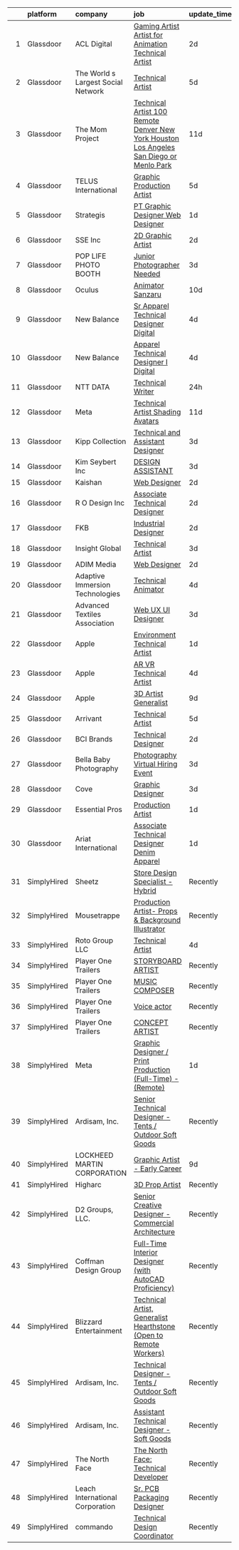 

|    | platform    | company                            | job                                                                                                                                                                                                                                                                                                                                                                                                                                                                                                                                                                                                                                                                                                                                                                                                                                                                                                                                                                                                                                                                                                                                                                                                                                                                                                                                                                                                                                                                     | update_time   | location             |
|---:|:------------|:-----------------------------------|:------------------------------------------------------------------------------------------------------------------------------------------------------------------------------------------------------------------------------------------------------------------------------------------------------------------------------------------------------------------------------------------------------------------------------------------------------------------------------------------------------------------------------------------------------------------------------------------------------------------------------------------------------------------------------------------------------------------------------------------------------------------------------------------------------------------------------------------------------------------------------------------------------------------------------------------------------------------------------------------------------------------------------------------------------------------------------------------------------------------------------------------------------------------------------------------------------------------------------------------------------------------------------------------------------------------------------------------------------------------------------------------------------------------------------------------------------------------------|:--------------|:---------------------|
|  1 | Glassdoor   | ACL Digital                        | [Gaming Artist  Artist for Animation Technical Artist ](https://www.glassdoor.com/partner/jobListing.htm?pos=128&ao=1110586&s=58&guid=000001832b536cad93f693e30fd5a634&src=GD_JOB_AD&t=SR&vt=w&ea=1&cs=1_47e2e573&cb=1662879231559&jobListingId=1008127308501&cpc=2CAED5C921A5F994&jrtk=3-0-1gcll6r7gih4p801-1gcll6r80ghpa800-4f01f1804f94e8c0--6NYlbfkN0Aba5oU64R_O9Kj8y6RMdSSFXuPwn88DcWu9IRDlipDHjxHIIFB0atBqVJ04z1yB3_-STeVwakaekpZE4VMqW-3QTcor1isbyQk833br-Wg4vn5M9QHxm2WZYochrnlC337i1g2YpxR9A8ZXWPzWRRELkCSO23l9pdPsJ3T5W4JMIppyo-NSw3o24WYI3dsmtb-1gSem5BZLcpetZVI25ek64URdQyVsy4_fXCePo6LDGtm7NlYHFe7u3OdjA9mtAM1vJU49bHbCfvSELelF3DY-UM8iSGrABYCcE3t_1NSF1CUvn_58AOrkUJgPCuP1r7UEh0kM6fYLFLd-ow8YHT-jE4sONrbaECWJYjE3PvhXGBAv2VHfYZhx0M_EoLuXGeGokBnxLw9jP1MP46j2Z8OKCOLZ-CouEOMHcA1DHkk12wBtUq9NhFy7mcjTGb1p1uS2HTgSGSsUDm5_F1E3Sb9OpoFDVtWG4jMgXyBkabn9U94hyZbwgVuGN18YJ1qwT4ULJby0tt2Yw%3D%3D)                                                                                                                                                                                                                                                                                                                                                                                                                                                                                                                                                            | 2d            | San Diego, CA        |
|  2 | Glassdoor   | The World s Largest Social Network | [Technical Artist](https://www.glassdoor.com/partner/jobListing.htm?pos=110&ao=1110586&s=58&guid=000001832b536cad93f693e30fd5a634&src=GD_JOB_AD&t=SR&vt=w&ea=1&cs=1_912972a3&cb=1662879231557&jobListingId=1008119621893&cpc=5FEB1BEB8E14EF52&jrtk=3-0-1gcll6r7gih4p801-1gcll6r80ghpa800-965fa4679203ee31--6NYlbfkN0DSgjPPcnEdvoK3uuxfISLALE6pB1FR7YSHOr_tSg5_QGIhoz_2VqUepdcKLBLI_zSAkyoPLr8SW3FfEkHJ_qiI5RDq0LiClGu-LULNv5_viEarxV8-MoCSseMuDOhubK7TesTYt27YKo8C_3i3iI14o1pk30q-Muxtdt3gnS2UzBPJhjqABA_TNK7u-swP4Pq9v7k4KCdNihslQhh0lmLPfFDDtkigJq3HYyEkClqZlOtu24XzMFm_areRgSzolwgFc4LtPFE6Z6_4-BDA9nYHE_Fv5pr654p0luqaftw39lUhB--f4yCnZ-i3fypBLVOCNGSNQE6PllUuIe4PRsHkLLDmkBoa6WD2s-jS6DlHzrT8OoSWNxsX6-fpCvX4CjB6Dbv0Qlz00bQ2IYVMit8MZNgkrS4jE5LwHDdV7ed4VeL9NPjuWoW7SBCoO7PkFBAJJDrxNWmNzGlPW4QGki-_QIyhLJq3mAH61webPmgxuYPRRwzxolc9AJLcRWv8dJsmmTlNx3orL1bDRIIs2h_LQLRUDMqIu32rgtAa6sQMEqF4nEJ6asxXaK4rIjBvzTHerxyOknFlygHYNnjsk_si)                                                                                                                                                                                                                                                                                                                                                                                                                                                                                                                             | 5d            | Houston, TX          |
|  3 | Glassdoor   | The Mom Project                    | [Technical Artist  100  Remote Denver  New York  Houston  Los Angeles  San Diego  or Menlo Park ](https://www.glassdoor.com/partner/jobListing.htm?pos=105&ao=1110586&s=58&guid=000001832b536cad93f693e30fd5a634&src=GD_JOB_AD&t=SR&vt=w&cs=1_269378c0&cb=1662879231556&jobListingId=1008104756587&cpc=C3517E2410EFB392&jrtk=3-0-1gcll6r7gih4p801-1gcll6r80ghpa800-337c01e4284b013f--6NYlbfkN0BDp_epf89aHDQhKpPegNJQ_ldQpEFZQsM9OcONMGxWx6pU56EKHF58QjVdAUvn2gXgAhQQvxpsNLySQ3kGwTjcAooKFWUXAgLfudy8xwELFU3mQaTAqaqZRc2qixjKCa_CirR8UBZFn5KvBoHUUmbfMnlQc3xYtYzb1t1sU6TFd3dZB_kgrBwHCGMDzBk2vHqyDdjwGLsSnU8zFq4ij83Se7o89TfQ_V40YOgxn9nv91EZzu0VOz98aF0QzjfDKB3WHEkAyrBsaTnR63OxCloMQM9Y55yccE2wFwaRzB5JH-xojpnEweF0Y2QYI9cWzG73r46nI3dSE5nJsnhSkcJtyLx1qrj2rG3UmpeCJK92wEJw9eUHTUOq8Wiibb2h0vzaqtYL9zpYzYT4eWlpcFXhWmpX6zjZ0_mz_jFe-HarSbAXOyRxfoook7nPrLstZlx272ElAj3z1EJ3tRwzpzimJHROLywRG6FIdjzsRHZYenr1-aeHjmqZY1StBAf4raSSWicfqEEcw5XWekHcuKffncCJbjVdX-MWGCFR5qewDbWHevyGseZT_r8IF9yhfv5TcM_fCHRNeA%3D%3D)                                                                                                                                                                                                                                                                                                                                                                                                                                                       | 11d           | Denver, CO           |
|  4 | Glassdoor   | TELUS International                | [Graphic Production Artist](https://www.glassdoor.com/partner/jobListing.htm?pos=111&ao=1110586&s=58&guid=000001832b536cad93f693e30fd5a634&src=GD_JOB_AD&t=SR&vt=w&cs=1_5dff5a5c&cb=1662879231557&jobListingId=1008118843738&cpc=9C4F014304452074&jrtk=3-0-1gcll6r7gih4p801-1gcll6r80ghpa800-dbf9ee7e1128cb83--6NYlbfkN0ASGRjV6jHaJrJgvD6pHK_u_pdnjoX5TfpqQYTEyv8RZWR7Y1XvhvW9KYRuzUiuCegj0s2VFR5B-jYsmMJg6XZjSpZUezVZk28HfxD5Z8TdeDdSxPVBY1G_LEjRnDl5crzF1INasPDQPx8iF-ld0LeQto4lNx9WkqxFoZaiKYDQdV0WNQuUa-IRufyb9dQ8UwmcBsbHttnr6BJowhr8ncBzYUiA_cQE12Hq6nQZUVBh_zlLpBYIPHIyawgtKtJg2wepG4SwenZC9YZjhYNxEPnlK5FrKLkDHtGwJ4arb4ratzGOynbIAmrgQuexfnh0myZSJGIu7uMmVQPDCfZO8B1wOCGMIZm4FAUSnQkn1sIKZ8athBwaqRVuktSB32HQevPi9eNRmTGPzLGHOHfXb5XkZ5NJGNywCEVX1BuqS7W3LMXHM2Xs64f9g_hJsLpj4Y_pbzeklP5V-jId2Hw7XL6ZLPEK-u0SuGQ7qiPIEWPkPVzMWMd-cmWRB3ygk4YrRCB4V82RfDpuZxDm-uh360_uJj5nAuwm6jPchiTTEpw5go1UqKLn-quDAefKLCvUhg2aTxOIADCUEA%3D%3D)                                                                                                                                                                                                                                                                                                                                                                                                                                                                                                                             | 5d            | Austin, TX           |
|  5 | Glassdoor   | Strategis                          | [PT Graphic Designer Web Designer](https://www.glassdoor.com/partner/jobListing.htm?pos=123&ao=1110586&s=58&guid=000001832b536cad93f693e30fd5a634&src=GD_JOB_AD&t=SR&vt=w&ea=1&cs=1_d5014fb0&cb=1662879231558&jobListingId=1008129703490&cpc=149B3D5996025BBA&jrtk=3-0-1gcll6r7gih4p801-1gcll6r80ghpa800-c6a23bda60f870f2--6NYlbfkN0Bzkuy17zoNwKMVjyusHhR7JNYo3SmelKzW8jp1Pa4Tk2raGOEy5KgPmkIFlo4p1VUGwp1OTyf7APqMFX9iWyEUhQPQdrrjmqq4-huhQ4Y5-jFk003YjSRuVaV1kTN7iz6YiYkuA3hEDU7vMYYOOp6vwEyMGUM50N81fRQiYRLjqDghEZtlbwn9nUJC78ZDgxG7B2pbjXJrFwH0J9Qw2EDktes9PvrCSpcmSPo7TGeLsheL0SqHewUEzCqtBVP0W4Z0fkBw4EkqMS6_uK524AQMqN81nYCvFpsguFIuMYq0DQUoYMC1RfNuyP8QJtTNzYRlfq1HLzgv2c2_R7oK9eM5wf1F2miL0GkRFhJQ4hrio84Fosj_7n5yqH-bVyOoMw67l1Nj_Us4gsR7fePQRr23xkbzRxcKS_lVycLgMvpdIqaNND0W4Ck8_1aW6aBltdzWQItt1Ta96cGOaNB55qEzc31O9BFTT4kxlcMol0hVusPYuC-EF06iPSyxX3d7Cik%3D)                                                                                                                                                                                                                                                                                                                                                                                                                                                                                                                                                                                               | 1d            | Remote               |
|  6 | Glassdoor   | SSE  Inc                           | [2D Graphic Artist](https://www.glassdoor.com/partner/jobListing.htm?pos=106&ao=1110586&s=58&guid=000001832b536cad93f693e30fd5a634&src=GD_JOB_AD&t=SR&vt=w&ea=1&cs=1_1a5384f2&cb=1662879231556&jobListingId=1008126156014&cpc=E521981D00147CE2&jrtk=3-0-1gcll6r7gih4p801-1gcll6r80ghpa800-a4ea79729bce5fb2--6NYlbfkN0AtlW_omU2Xx3W-19HQ_drmTKCWebiHnmA5lS5PDL5G8WHWVC1E87EzulF7FuVpooFAYIF-rNkgsattbuEWg-uL3JrTGgaQnRPjNqbPaG8PAWP3KDcsSeox0BzsP6EHkt8uhqPsjxoRB5yho9w-n91rrI0rsLmsPI5t6MQY4_AIQBNBuTUGIdkGgODeTDL9CHFG8wimsxfTD6KkQhCy1hnZl7xIRSXQTh3ECW4LqKW_6glstN8bRKk_haNUNpaBfQW8ecVqItcijLx-s4jmx5mtQd7lkDGWup8kP27wexmlSMxosK_YBcIIWDDk_dH1hJKcwo7acZ5OjLJtbFQKWroj7AKJ7sKsKn4e2VgOkWI73KpvRfwkbouJ_PKm-SpNXLvsQPoWbOifV5-WY2zoZ0t1Xiv0auoPwQgNvZ9d_d4klmbxqmk--kwWw6JG1-P0aecj9CtBqoP2wM_z_EuF4jrDGdlC3J8AJrQKo2ruWfElE5sQ8Mha6oHIZoHNuAEnTVv1IhKUlTCI6A%3D%3D)                                                                                                                                                                                                                                                                                                                                                                                                                                                                                                                                                                                                | 2d            | Jacksonville, FL     |
|  7 | Glassdoor   | POP LIFE PHOTO BOOTH               | [Junior Photographer Needed ](https://www.glassdoor.com/partner/jobListing.htm?pos=116&ao=1110586&s=58&guid=000001832b536cad93f693e30fd5a634&src=GD_JOB_AD&t=SR&vt=w&ea=1&cs=1_b22550e5&cb=1662879231558&jobListingId=1008123722941&cpc=036CEF58F9688075&jrtk=3-0-1gcll6r7gih4p801-1gcll6r80ghpa800-80f754ef7e9f4266--6NYlbfkN0D788tVLZnHYB2JKTLmCXo4PydfvtZKcdbYx6lxKaz3ItHoPq3a-80QgpEn9gsJQKSv1B5DZLWe266nfAKn9BeGsgz8k1Q1r60FdDDDZB97CJe3Ceg9Q15HJBsX_yFQMuN-VSGXpUjK2PWf5aW4FCz3EBvYQ7HfXHPRHxkghv4gi7_wGBhBVeZ1nh3TBW-15q6B3aZRvvVSbO1s7tR8l3nA95SrWaGg_Zk_LkXd2Qa_Hyrq8h1_btGguCI1jox1grqqBsmMopWHY-Q4qXO8S1ROWnxhLSXU0dFSLdafYbYEB0ADnlIdz3dQSO2TsfijQubQEDPJ90jS8X1RB18od09Z0oQyO69_AeHgV7ZXNA3vN9sQP0qqx9Gz82YXdtYrLtFRkx2-zohmHG02juA3mQXX8UT5tzaMRhAG8wxWzUuQKCl-TuWbBv7VgYq90WPWoDUiOBjfXvXNBnXK5V2eMmY2P5KZ77U0IvlCvjLfK6f2olNghCvu0ehxmapQk9ov_aM%3D)                                                                                                                                                                                                                                                                                                                                                                                                                                                                                                                                                                                                    | 3d            | Walnut Creek, CA     |
|  8 | Glassdoor   | Oculus                             | [Animator   Sanzaru](https://www.glassdoor.com/partner/jobListing.htm?pos=122&ao=1110586&s=58&guid=000001832b536cad93f693e30fd5a634&src=GD_JOB_AD&t=SR&vt=w&cs=1_f8cdbf4e&cb=1662879231558&jobListingId=1008107989369&cpc=DE56C24FF6DEC286&jrtk=3-0-1gcll6r7gih4p801-1gcll6r80ghpa800-75245e87e8db6e8c--6NYlbfkN0DYl4UJW4r1Vl7FEn6T9F-rD9lpC-0oMJVSiWjK_MGUd8e8cHXcpv6KPyjLHZEfqkXwCrjci5IV6ZLm8kPtj3tr1HGtLjURCM6O00QyEjX0TGIouoQRA0h3IAyy6vhZyjWtYu8gn9rv4Bk44rb-dFTX5vcMkCRXyjuQ4w7-7ua_Nr6FAN2nFnxsTn2pw6Xn22NCKxut-gUcDelCrz3S9IQVbY2z7EnfFCKLkB4ngtDUkRFmpg8CKEhhwGXGJu03eOWGGTHU0WE_e9hVLbC8CEst61yrnt9RO-fyCurGiOQDy9h9k9A5cTu3nVvie0l7DL2dfocN2xSIn9ZOL3b3gfdiguDCHxNU8K-RKdNGlfg6djL3-L9dkTNVVRPOWLmSN9Q3gxcqtk5qRLorYl8862vMYzIoKQTXOiv7bCcAkntjx9v-wAEjaP-kRGkEYQhf1Tz3M8XBb2Ji0bqkH-3SQec1X0vaAdHW4WRqK6xc_CO5PudITc3EqaqA05ggvdqb1STrpvvC2hkYLCKDNS-n8WH7Jpi-GIvyHzCggZf6nibN6PFHNMBfRgmCp0QO43VYj2Ezz7XT_RD-AGo-XhlVMlVXlfO6W2fJvz9iwWC6rEzecVwCi62KK5CqeKHeskwV5GVY1X5wdUru0KOrPOhonjOSLDmpxh79XP8eIIFsPgX3auqWbFJIY5ZbQ5H-sZvxy01Sgx31KYuDyXDuMWlolvV7NOwT7dv4UIbc5LReqE2IJCFqLjRheJ6HnJl158HiNMhEvE19dT3m493Hw4uoHoObkB0hfXN7LSJNAcGEZKoOCkL4B7uKJxk81pSGec9Tr4v5S8S_VoYA3x7YIaIV2XMIXPGqMYAccGSYsNYCt5_Zqm5pqb1EXWAPLYuOpWvU1zlgufclprXusFXpuyD-Hy-04zDzwjDed4Ma-AtNZpE9_y64mZn1I4DmNPsKGU45qybSjFm1j2hf1IMSA-b_1SUZAAwFQdjNAtJtXbe4Zu5SsQAyyqSGQSgTG28Zogy6fdaRfjcW_EC0drAnUXmBXxVp7VSQjk35mMMyRXr7YXhBaBNz4mICWxA-6n86Qskr55c%3D)                  | 10d           | Remote               |
|  9 | Glassdoor   | New Balance                        | [Sr  Apparel Technical Designer  Digital](https://www.glassdoor.com/partner/jobListing.htm?pos=121&ao=1110586&s=58&guid=000001832b536cad93f693e30fd5a634&src=GD_JOB_AD&t=SR&vt=w&cs=1_3c7ae0d5&cb=1662879231558&jobListingId=1008121570450&cpc=C5F9C09AE97B3D2F&jrtk=3-0-1gcll6r7gih4p801-1gcll6r80ghpa800-d0fd39a09ea20c76--6NYlbfkN0A-NHPE89aMEoKiA8B41Hae2nLWj54W-Qo-xrCvCh0mhHD8GUsE6Bc1X2xP3_XkCS7HT9Ezw0iNSvFkUBV-6Vkud-Piq8hghjwO9e_dqFlygXMnu2pMlqFun63NtSXqF70HP9ZqlI2BZvN7783CssJ2JwpuQUBewf8rhft0PzOhkRSO8FtOKRePJ5TOnZQ3EhBHeXmOH-noTj5WmK_k2V2LzSVMKJmegf3f0wHJHUM4IH4QmBEm9HxOkcNwcuZq4iOtsfI1FhfCGbWnMl7HbkLg7oPmMkUmARNUzlFn0f3MXDqTamqQVAtcQ9N-gXEzxkeAJiOivwVORCyEHM06FwUbuWpz-xoszojUjS0bobooQyN8c1exFKwjPshS71b3o0lZZxY8xPduj9YAHXJJAnt7zWOwFk25LGwafTAVUH7NDwEYZrSYf-Ge9Ke1QiZDvo4Z-gE7waADW5dgNYL7a4_weQdTZq2p7X7B8W9pgSalY49UL7WX5Nf20hayx8AdTXyeUrM_vugiEJiIDwhr88xDv_Ar1jvdoX44WsyW8krRr5PWt5dDcbf8awaLgA4jq5fs0aPqYAyP-zgIitsJxIVD)                                                                                                                                                                                                                                                                                                                                                                                                                                                                                                           | 4d            | Brighton, MA         |
| 10 | Glassdoor   | New Balance                        | [Apparel Technical Designer I  Digital](https://www.glassdoor.com/partner/jobListing.htm?pos=113&ao=1110586&s=58&guid=000001832b536cad93f693e30fd5a634&src=GD_JOB_AD&t=SR&vt=w&cs=1_4b658437&cb=1662879231557&jobListingId=1008121565696&cpc=853DEF62E69EE75B&jrtk=3-0-1gcll6r7gih4p801-1gcll6r80ghpa800-caa991a41a1d7283--6NYlbfkN0A-NHPE89aMEoKiA8B41Hae2nLWj54W-Qo-xrCvCh0mhHD8GUsE6Bc1X2xP3_XkCS5wGnEYOWzN4bBNNX3rQc64RUPxBSuMuB3Pzi2alplLZrarPEQp7JL7XE6KsqB28vrQtfn9slL8SfrgvMWk-P2w1yz6rnVhcdYPDBoF8RhnO96fXJe-6ubalIasITdBWfS4Fv16v4pLYcn0pKKUqDNATv9r1WoT5v6n2RbEl92PmnW8NMH8Nk3Vb4iDCMTedMg0Fri9c4mwKe1tf9_9jQ8Z_FRjInz0C9WDrS0s0ffJhQeuUR4lQ8ZqKIiOHNzZv04IeVc-Hkttq-1AWXatrG9zOAqsza7gS9_v12VfUPInFN_SIgvBi00yhwM2Qclssj4NUHa2Q-QP5Di8aZW0MFfI13kOTKKkWBOOclDNzQlz5GNwvz0pip2K1tY-oCC9ytjZMECjd-QRsRJnDaptsEpSNIZLbMlRc-tjXqXsvq6dMkYxEiu96i7kCtkyapqRz73WglsCHiZR4_aVKZGabWU9SfyUafOv0flJTkHcPXKzpx8zHHfss3xpUMd2_LsRG9jRmMZRZ5xP-ii48R5VSAg5)                                                                                                                                                                                                                                                                                                                                                                                                                                                                                                             | 4d            | Brighton, MA         |
| 11 | Glassdoor   | NTT DATA                           | [Technical Writer](https://www.glassdoor.com/partner/jobListing.htm?pos=118&ao=1110586&s=58&guid=000001832b536cad93f693e30fd5a634&src=GD_JOB_AD&t=SR&vt=w&ea=1&cs=1_05813178&cb=1662879231558&jobListingId=1008131307907&cpc=87A0A889578C8297&jrtk=3-0-1gcll6r7gih4p801-1gcll6r80ghpa800-3985ab4310b17c3a--6NYlbfkN0DS5B6hYMvOegcHE98QLkTbjopye3yCAShDnYuFrYweB2YYYyzNi0CH0Ws7YwvT3sQbWWXoyn9SMIPak3Wkvt6VO7jpxZpw0J8lcxD2nUxsSE9h3WxEZt5q_HcTLqV111qTKmvE76odFWLxXfnSG_9vMk0x8rPFUDxMklxwNenLBbbQeR71dAsfexti4paev-a28zNvWeCm49IlgTLGFOpodRkjo0dRwBPBk-mCpnJWfiBFQe93ZoAe8Z29NJkfLfeKSv-1VXxVdq_9fQD9DhSn1jdne-VnHq6zUEK0XS-iqUn9hHOrjFEUFtDXhgPjWD8cp5QQBI88GOY5yUASp3gsB1urHZVNnoDaiBVoG6Qkqe779DCbaJh6Qhd495pjx0jWBlm4bJX2z1R4DHsFD7vv-nnnhWWHHo61HUAZ87PW7pKt9a1X1fI3yrcV7k5bLjKfZcKgJZZsoGZ5DzaSLPwAmVdrj5ADeIaBtVhp-FSjFs-mC2t6ac8ZZIEL-3Vxf2Azhfk2Wd0FoFE8wyYLAy44cWki1QgulbKGD7GrVoAMjg%3D%3D)                                                                                                                                                                                                                                                                                                                                                                                                                                                                                                                                                                 | 24h           | Rockville, MD        |
| 12 | Glassdoor   | Meta                               | [Technical Artist  Shading  Avatars ](https://www.glassdoor.com/partner/jobListing.htm?pos=101&ao=1110586&s=58&guid=000001832b536cad93f693e30fd5a634&src=GD_JOB_AD&t=SR&vt=w&cs=1_85234820&cb=1662879231555&jobListingId=1008104919858&cpc=F583A5AE0DDDFE3A&jrtk=3-0-1gcll6r7gih4p801-1gcll6r80ghpa800-f15d80185ea8b6cb--6NYlbfkN0DYl4UJW4r1Vl7FEn6T9F-rD9lpC-0oMJVSiWjK_MGUd8e8cHXcpv6KPyjLHZEfqkWmIihMCJXc31fMADfN0gJ7IUkPxhTp1nyQtrbvzomRIl047Bd7eGennDhYyBKwa6LFWtvklSdcE7P7hOAfvItVNb7U6znhKcTIS6fI4UQgWLG352V_IizaADTTqeeBU46CHtIxToHssgTVfX1M-izHi6bv8dUl7wKpDxu9FDHwjba36k2tGLX086pOIftIuvK35xa2x6BMGYwfDQ8gnVqL43LFE7ZAgFJyp1ZclEHdVoGGyAmtmuUN-iqaHOaxuMIcyXph6PFvbL4t-xmjrTla3ZWcAJDt464vB20ZrJcxLkfq2nqtPvlrxNz2LQhOuO3DPk8vgw4Hykp-tmZ7c3sz5l38fHb4u1F3Gq5EtfMOexwiu4hXIz5nrgrTANn6SauJ4gMP9Za-Wma1ctQl3FtQpa1qzjASaYoyuQLwmSPjXhotdwbA16aulx6fw9L7Vn8uGMHKK7NThz-jvGWy9jnZzeujN05s4dfqn3AlJF60bjKxbc-jFV7L11nxer0ZHd7Dt_uCli0woe3wl7B7Lxu_sK1n1H5Up7JXcyKqFMEeNLlERbLX0Bc-l1MnTiwalo1sD5ZhgGFeGj0L_QHT89Pj8bJyq98zDpoUvf-R3S5I_EEo13EIbCWTNANyPEU97snhEJHUYP_08TzZ0Ge4LabRqXJt0zPQQ-NUFVVBrVnm3P7YXZc0wXSM86zRHeGzIH6u1OBSUrxwrY5Okq4qsx6M1BcqkN0asCvKEirVcEMCQjbC1wNbaYOAQdYNHytEjHPN6za64xxd_vna5oD-T07H7I9CUpT1tWFgimLb1iKO2tC5LPZ7e4d0kctASEItpGuQiI8mXN--8i-6i1wd_mtDvdNTTOfXGimC_de__nFtSyujr0ES4D49mqlnXKIovnFRJO6uzdkpz0WujMwCD5ShQ6uzcLNZlNeGBCFogiVscvaEOiyjAyM2JFajmq2fyKcA9kj0HjeRdULxtv5qS3YDF0Gv_wpq5HqFzEkEGYJZ4YTwXawaC1_MMDbBcj-z5bU%3D) | 11d           | Remote               |
| 13 | Glassdoor   | Kipp Collection                    | [Technical and Assistant Designer](https://www.glassdoor.com/partner/jobListing.htm?pos=109&ao=1110586&s=58&guid=000001832b536cad93f693e30fd5a634&src=GD_JOB_AD&t=SR&vt=w&ea=1&cs=1_5bfd95c7&cb=1662879231557&jobListingId=1008123224308&cpc=F929909D2225707A&jrtk=3-0-1gcll6r7gih4p801-1gcll6r80ghpa800-95fb8ba86a8c2e81--6NYlbfkN0CvahHJL5dpwIe5nlYo2UZJB8CTXAEl9vJAxrd3EfdRQRDXMdttjz6pY_jLVi57mFQiVSektoHOFEZGe81wkBK3h9SoJDxE32tlGW_QN6FDjg6lxpslA9Evd4wZMIwbHnVforWbXPh1sNtOgJ7oiM21iYLOrglxaPPqnOfEbREi4Yjdd0MLwrrOkWvTY39JtvxLynCcnF3aN8W5NMniByOE7CEFkFum6HIDso-KxhS9tbIPGpPx4cZg-mEJJ99Ne2H4Ja2-rLzB6nvOtyTczjF6X5YRVqq3NE7KyeL-cVMb6dQBM3DIvNWy4zyYdeSvEnRzyq51hGagEv4aB7ZBQ9PZj7g9p_-8AlO5sIfmkFPB8_ImBbyVKONDisth3cUpr3941p9RoHwQx-pLDDzE1onLkmmPWTl0WLZNH3PI1zDDzy4Aacmzc1nb9nqF46bNFbhmOQTZm-UNn_nAmh78dZlyXV8MRB9F2PgGeW_u4X5VkimXteQQxbH7hqJvIUSAfYs88g4LA8hjmA%3D%3D)                                                                                                                                                                                                                                                                                                                                                                                                                                                                                                                                                                                 | 3d            | Brooklyn, NY         |
| 14 | Glassdoor   | Kim Seybert  Inc                   | [DESIGN ASSISTANT](https://www.glassdoor.com/partner/jobListing.htm?pos=120&ao=1110586&s=58&guid=000001832b536cad93f693e30fd5a634&src=GD_JOB_AD&t=SR&vt=w&ea=1&cs=1_a54ecfa8&cb=1662879231558&jobListingId=1008123649830&cpc=7AD1D84939BBEEF3&jrtk=3-0-1gcll6r7gih4p801-1gcll6r80ghpa800-48fc563a2493d3df--6NYlbfkN0B-9nML_MCCxvNmNfAl0-8uqbput8CT1Pgu7bRMWs-7UpPnWtBod3NRbhZKTeZ3l0o7q-CBMM_IlwV3K05BIVt7VOr_BapQ5BW_yhcYiv5GjV5IMV32bgc0bEO8hZ7fhR-8HwvKIefQ91ny8MXDD6wSvbiz3ixFj1YTFSImoja4msOqKAuwj5LEzdFpI6oLXpSthZ0cL0ss0RXVPMopWzZIOrZNpu9im9wMDLa0YEFtfjTpDUZFfgNPhh03n7Lph1xpUgItAwZ8VTBtxIfrkinVPDOTOpqbZlfXHyxFqeAFiYrZIKDzaFXYdaNc9bJ6ZVQml6uPif3278NfsyAu9rzLRcVuC2QEdHXLO26fvL650mWqwwVaZY_gbudRuSRbvG5oVMB_Dmf0Hyh8Stmge9ePr7darX1iqem77FBIMrrwN0NMWkJX6tfvlXqzBTmW86WIp3-Lb53_9KMaT56Xbi9Y5-gfc83XEGaujQD_nDDL1_AVKDJ_8Q8-)                                                                                                                                                                                                                                                                                                                                                                                                                                                                                                                                                                                                                             | 3d            | New York, NY         |
| 15 | Glassdoor   | Kaishan                            | [Web Designer](https://www.glassdoor.com/partner/jobListing.htm?pos=114&ao=1110586&s=58&guid=000001832b536cad93f693e30fd5a634&src=GD_JOB_AD&t=SR&vt=w&ea=1&cs=1_16d3dde9&cb=1662879231557&jobListingId=1008126412165&cpc=235F38378B0CF412&jrtk=3-0-1gcll6r7gih4p801-1gcll6r80ghpa800-c3dc1bd0ab5c1c9c--6NYlbfkN0AADgRdI_FhEt93knU13QKwNAcz8NpBQtAOy5Hfh0KNXP9Riyb3XERpX2XJ9Knyzgd2wPxoAirwoXLC_7VVGKapW92l6O8FvDJDnkeGSQYq41QelHWafDlb-e6rTT6lqWOEdhfqLjWSi_wIquCOa3dJsCkNuuZ8i9WxUK40NXIRR54tjx9Y7-Hgm9WVTOea_A9l2JiAaBzSjhnk656gCcXr2x0dl5QcNK3e95wpi8kYioUhKCc-dRtAf3LBfTTj7RNans5NFa1ZYQUlGqKd_uQ_CZS89_u5znUTpwtmpp9Rydg9izWqJjyO-_A2ZO5tObRIGDziT2AltYZm38OxoYsBRGh3sc2A7bPLcTdkZZjLJCJ1y8IByD1DEwyHDu_hdJKmutxbRrBTEY91GLWGF67NRKMlDonqCNUt9bWmM8v7q9rrYM3mTVz-I6_unLRLS-xrbjWDeTlb1VQlKmAb2Oh6L77SlxEYtiXN9MYeNoQ7lWvpTTdrx6W11Au-48Yzk8Q%3D)                                                                                                                                                                                                                                                                                                                                                                                                                                                                                                                                                                                                                   | 2d            | Loxley, AL           |
| 16 | Glassdoor   | R   O Design Inc                   | [Associate Technical Designer](https://www.glassdoor.com/partner/jobListing.htm?pos=112&ao=1110586&s=58&guid=000001832b536cad93f693e30fd5a634&src=GD_JOB_AD&t=SR&vt=w&ea=1&cs=1_6a759f39&cb=1662879231557&jobListingId=1008127065331&cpc=61B26E8FEFFA679F&jrtk=3-0-1gcll6r7gih4p801-1gcll6r80ghpa800-6a6f059a62b74bc5--6NYlbfkN0DdLn5tXN_RiyJSiFodarGZFJKa8s6F6AK0THPBWp05MWFlkDe5FfH8HLf3GFvGXhgphSEda0-ScANQdTuD1kd6hcqd1inCz6qe7qBjuVmlv4XZ-BUWa2gPt5lXRrmd0bSCOoOPnohaBGl4Vt_jIDhOrTqEM6ODRS4hXX-jCgYrutc_3ei1JE7nPQm2DIFNTt1_toL1fR0sglmqaPghshDLLaf7WZeUyDTO0T4hgxs9vSSM8V73mu2Apia38IYN-MhyEFpSS4BukHGyBV4-frJ9l2XHQUqtZcB9r-VtFSmdr-RV7i_LRyrYiKCXxk5So7w1wrtzwiqTCpjbMQoVXJJ7UhkkYQWV0BEebJjwsg3S9M3aNe3gvD_ABeYoL6N6E2LjvQYcTFDAIU58YOixhULD44lfjHy2I2rPptToZnPTn4fSEK80Hb9NeafRhImgrrls3u_6cKKNHrT-zmDqF4sDeUd6tgLWMPBbhSrhRdOgrgXN-V6te90wPsdN3mD4RPxSORrhqs6IXg%3D%3D)                                                                                                                                                                                                                                                                                                                                                                                                                                                                                                                                                                                     | 2d            | New York, NY         |
| 17 | Glassdoor   | FKB                                | [Industrial Designer](https://www.glassdoor.com/partner/jobListing.htm?pos=102&ao=1110586&s=58&guid=000001832b536cad93f693e30fd5a634&src=GD_JOB_AD&t=SR&vt=w&ea=1&cs=1_d6381f02&cb=1662879231556&jobListingId=1008127828266&cpc=022796DF6CE1C9E6&jrtk=3-0-1gcll6r7gih4p801-1gcll6r80ghpa800-eee4d8d7ffb3ecce--6NYlbfkN0Dv_w-vzx7grSpJXf4xR6sfu_x2LXQ1-ajpheXhYO61XtmTQ7Dx-lYWVyvlZSqVZuQbUBRbW_mrqQoewzE4U7QJ_5NkxoQXh8UgtuR6yHWavuUzaq0YfY_ZA794UxxpiarFTeSE9T2hoRMTa22ar_RiRJRU_mmcQrUN9rck7ef4xKPtC1X-5bZbUb86-I1dawU37kgp6gMUlIuFdXaONad91-29m8a6yOcrsarTOGe2nAHXZ6xTfBWiASurvipaKV7lebnD1KGN6s70Zmf6wGT-9b_7thRfHSC2KfGbY0hvfPXKkftg4752hjYiMn_YD3O59ofrGzoQRlbQdqz2TGRMoyZQdVmJG3LL7VpiD94VNiT3aI65XpSzO8R-TOqOvGunu6jwUgQv29KqQAy4TAWd5uCBKduBsR8KAGhHUtKFNDAIoRzJjKtA997u8vdt9opmhx2dkiTTP3ZPgEIzKb0x-r2F-aAPqphFR0Q1eqq1dogRp95bkyYh44vrhHOsP_z7lyY7FE_yMQ%3D%3D)                                                                                                                                                                                                                                                                                                                                                                                                                                                                                                                                                                                              | 2d            | Philadelphia, PA     |
| 18 | Glassdoor   | Insight Global                     | [Technical Artist](https://www.glassdoor.com/partner/jobListing.htm?pos=130&ao=1110586&s=58&guid=000001832b536cad93f693e30fd5a634&src=GD_JOB_AD&t=SR&vt=w&cs=1_03927c70&cb=1662879231559&jobListingId=1008123474299&cpc=C4A69CCDBB3B9599&jrtk=3-0-1gcll6r7gih4p801-1gcll6r80ghpa800-3ffd07806c8889f3--6NYlbfkN0BKkHZu3wF05EeDimN_p6sYpKCMArvwa95YdH7UpkaBCqc7l59ErwqcyE8VoIfttn5P2vTHJPti_nwkT4fb5O4p0Xe2I7HGmxpXf_-TVdAgPrHPz3Jkl4sweMJzLGIiCdpSpBml2_BABUKrZJj7c0jGfAgfa6uN3II_XY-NMdF7EF84GKaZuVP6ZN4EzdE8naPOoWpgi1_JVRwAt0sKN5VH48L3IEFuOCGYLnIwj8_4VwjFo1JszFwLhvHJHb2k7ikiv-jLZnewhQ4s6IUzcGHOIO3Dpoy-VhqWYliorSo7G7SzvUFV7hLClRwgqrGYpC1-obaCd2eFgFnMkxGl2TAamvst8v_sFqi5rdxAs8Isuql-id5LSpzUxM0Ns2d1_OJyJbUSgmGbuwQ5tJMhRU0XgGcH3FvwHWU-TYfARvsrWRBrYbnDNd8azYjQNqPVx-1WgzWjw5_cgWQQCtpi2jdS2qBZft_x7gzdhG6wnrBYew%3D%3D)                                                                                                                                                                                                                                                                                                                                                                                                                                                                                                                                                                                                                                      | 3d            | Sunnyvale, CA        |
| 19 | Glassdoor   | ADIM Media                         | [Web Designer](https://www.glassdoor.com/partner/jobListing.htm?pos=125&ao=1110586&s=58&guid=000001832b536cad93f693e30fd5a634&src=GD_JOB_AD&t=SR&vt=w&ea=1&cs=1_8f516d7d&cb=1662879231558&jobListingId=1008126426029&cpc=036CEF58F9688075&jrtk=3-0-1gcll6r7gih4p801-1gcll6r80ghpa800-e262dbdf42699003--6NYlbfkN0BQMKHQjxjBsnNBi8J4bHDqE5hUr-BcChr3ot8YlRgznSHDK-oLQSAgvqBuTQv3c9yIMOauAx6DlSvSIXJZOw6fOsoRV5J8YNu-tfPdvH0t1VpgJUzbV4-Xmlv8QKBHtGwGULik8fyV8mwtSraXBDERCHgMwPdzKmdwm-cZGC2ZVYXi4t42xszryC4PBsyYy8bil1RifNfQGzoCZa4wmNtbVKHUBcCjBmuJf9f1rPIe2Vt2DVwcce0zx5yKtzYrmeU0lozLRwoJ8vCKDvFtBFiBk1wvHD3r9HnIxjjLcnYDZAgWWfrrer6waBwodE7J6t-v0qKqmyr3T5Xi_4VZsBZpUnE58ldlVSCLJyN9T0jDeJ67Sdc33sMZiNrqnIDcXo_n7LNSQ9mFhFDtadn9WUAVjcE8nz_hwhXqvRL6xwcpaAX4eOCl8psUEJfshxyMvD0qUOSu-uJ0r4UJhEoMdRBZDVSHWe3X1P9-cdwH2q5Pj1wQ_6O26RVi)                                                                                                                                                                                                                                                                                                                                                                                                                                                                                                                                                                                                                                 | 2d            | Tomball, TX          |
| 20 | Glassdoor   | Adaptive Immersion Technologies    | [Technical Animator](https://www.glassdoor.com/partner/jobListing.htm?pos=108&ao=1110586&s=58&guid=000001832b536cad93f693e30fd5a634&src=GD_JOB_AD&t=SR&vt=w&ea=1&cs=1_af9f987e&cb=1662879231556&jobListingId=1008120827387&cpc=8D52E76475A7E842&jrtk=3-0-1gcll6r7gih4p801-1gcll6r80ghpa800-7c3bc37c89c35ae4--6NYlbfkN0Ah9U34QtNT-Rg7ow0I6j33eRcaaM9l7k5iW_6MlROAUy28lC0q_Ypuud-REdVVlQyCBcJl4olKTY8es92ZBRzYwHb0fu4UgW9OKT3-dLIGh6ACnXVN20zYcwOB-vqyoWpbsg2wY5Gi9JnhDuWTbqtFHkKIH5M0QAs8fU_nPSEzTj3vvCc2wGMGlAxv6Mi9anZO-x9QOijGMSTdzf2DoMH44Gzdt1oRxxp_Ct8fe2gReEwmt9ywOhjeSomEEbhxxgrVhw-cfcwWDzqx8fQ725GXoiYfwAL_1y9oE-xtJaYlK3IEwTAus-DkdJu4B6rq3UkbtcVy-jD5MeUwfp1eP8_QNHJcAKJVl099Z7vK95TuRk3Vjf4S6vJGhXQ01-oidwdhJnnlcUlrrT_9ytSXcyZjeJb53wRcX6A7D2wrQqIknGXqMFJ5DkzuJo3cObqCRoiQWYE3K6BzE4BB8wftM-iAviZPFGFsXX5JFt8wuoakL-228gchzCQo)                                                                                                                                                                                                                                                                                                                                                                                                                                                                                                                                                                                                                           | 4d            | Remote               |
| 21 | Glassdoor   | Advanced Textiles Association      | [Web UX UI Designer](https://www.glassdoor.com/partner/jobListing.htm?pos=129&ao=1110586&s=58&guid=000001832b536cad93f693e30fd5a634&src=GD_JOB_AD&t=SR&vt=w&ea=1&cs=1_58d739c9&cb=1662879231559&jobListingId=1008123545453&cpc=FB7E4A1762AE5BEC&jrtk=3-0-1gcll6r7gih4p801-1gcll6r80ghpa800-8f0f2da3bcb0ded4--6NYlbfkN0BnYbzg9_0OBxfyaC-dC2htIGp3bt0r_Vee4_7uMe98bPPG6yOg2WXqdwhbC791_U00MfwPJQISugkbvt-O9m_o7FpwY2dPKxYlvJWF88LUJU6-PJiA7au0MbT7IIdJhkiVldQN1GCcaP9tiJbH74WPbddeicnz4Ug33P_R2i56xQ0xZRpWPjA6Yl8axoFQ41ADmTbcNGF4QHQcLwLR74TdMc5o27GriusNF0Sr0Rwg6v3iAgNDeWa0yE_GjvUft-Ix-svXOqaXTD_gN0IRGMhtJY0d-3ljfVnNUtvSNTvB3s9Itch0ae4y87tXrkxLvkJ0B1hD_EJEDIX06ns2QJZygi3yoxHdr50ockYEJnqc9p5HiqX1gDuIMNY8yCpPiZ5iYmbvB44GLzEllU--3Cf91L8wUgkTxizaiofCp2ZS0RWkWDWf-gvjHayT9eQzEMg9Qv8JkV0Qx4KUasJGU1FIKHviT_S-7oC5bp1iaTa-TkKgh-KNdU4jqiUnuITl2I0%3D)                                                                                                                                                                                                                                                                                                                                                                                                                                                                                                                                                                                                             | 3d            | Remote               |
| 22 | Glassdoor   | Apple                              | [Environment Technical Artist](https://www.glassdoor.com/partner/jobListing.htm?pos=107&ao=1110586&s=58&guid=000001832b536cad93f693e30fd5a634&src=GD_JOB_AD&t=SR&vt=w&cs=1_9a2ff29c&cb=1662879231556&jobListingId=1008128287800&cpc=654405A9B1E0A9F5&jrtk=3-0-1gcll6r7gih4p801-1gcll6r80ghpa800-81e4a5706be4cf8f--6NYlbfkN0BvKrLyj5gPmtZO9T8euul8TCxuuKNOtzRJOomxnwSEodTz2Bc-sPZl5OJ9R4TJsNfGoagHOGV81f99uzF4Axws30KwkmsJAMMWZWyK2aZozt8_Dr0Fh40gV8QrfmNSTXp8aPtveWFIUcp_fHSxOttV3EZfIORIAKIcimJs3_ZRHTTGfc8H_WIucdc8Md8Udw7-wfvqyzwnmyoSyQwWKgtxXvXEyVQxpsJbgo0qE5hWKRR32H7GjW5sDOss47F8GWLqbUscj2gQI1-oXWnoCelsUPCOx27huLAvaOiLhjs7IiyHDLk-p3639Iqc72yWJ3uU-Mcfs-EmFeoKmBydU48l0taZ1CN7s3i7ReHrSuBlbaGs9KWxN_jVHN5Cuev1dYiTMHXYnmmqcEUX1oDcOquqdet-8FXv6jyWYIC6wxv8UaPfzfTaRY6Uli1HETqZguAFtoH0pMg8fJfX939eXgcLafXPw0jNv7SUU4e3As9H2syLGwBm0A-QW7xGsRaZt6aw339BB9Se7FzOlxQSQYVUmvzyzGIDlNi0h9zWKUmA1x7iBabvE6QnyVcUrl-5PxAg_4kTboLO4B2-SaRHQtJ_MSWTHbO1aX83yj80ille1-rAzfCZ_8uCpHQ7NYtYXI-oSy6u23QgPy5uQxUYGEcwuAyAloWu22N2aJRVsT7u66Qe94hEhXOZAZ3ZbG8RTT9BOm2IeW68xt2XbOqiA5Br2i-2Ad1dhWdaur5gXXKW-Ef713Hrh2zvzXV54WvVA7ugnLeJMhK4PbFWXcnEbcMsXHZ_9pgCr5wMnNqHiv_LrubIuskE8n6QoMhOo9flr8WHaHZGJx0kzcBKSrTISTvngO3c6WOGfc0blimUOp6go7vpwUqgiQvkGBYTTzoP4fwq6bJjhuLtOI2byqRQiZvrrsMMwqI2EFeSxM0RglH6CYHVmDE-OvxO2oaPvzdXpXO5O-KhyUr0og%3D%3D)                                                                                                                          | 1d            | Culver City, CA      |
| 23 | Glassdoor   | Apple                              | [AR VR Technical Artist](https://www.glassdoor.com/partner/jobListing.htm?pos=119&ao=1110586&s=58&guid=000001832b536cad93f693e30fd5a634&src=GD_JOB_AD&t=SR&vt=w&cs=1_76535bcc&cb=1662879231558&jobListingId=1008121811324&cpc=AC285F3A3ECA6BB0&jrtk=3-0-1gcll6r7gih4p801-1gcll6r80ghpa800-25e1efd066dec468--6NYlbfkN0BvKrLyj5gPmtZO9T8euul8TCxuuKNOtzRJOomxnwSEodTz2Bc-sPZlt2Zgji_QUXGAZeKDdtC_g2V3nJWnuXsnNnecoeW0hB3wnim70veVMCPuQhOELAWl_QdMbW7md4nk6hnUmwtfdYwqEixAfIyz2XVOD4tM_eF1ocimSg5g2BkujoYU5DWCmH6fF9_RMjbdtjsRUORoygYNST7SWLxQxuj1Ac9dvkSW6dpajZTLCNVt0upKE6zwy-DvKrYZFum_ND5cGo4Albq6XX3OH6UEFdaGP3UlP65y0XuudYZrrEH1TPiA-1GrMFrR4y9TqoWpL7pce2jlmGORyKEFjPPTsDxNDTj4JgQ3rxsbnfPHPndyfxCz6ytxjPpJzUqQcYeWyoOhUyZDLLb3BW92P3WUgbwaXsTB11HE_SWgKhvXDZHf_eq-xZCl2H8gUMnbCQtSMKrXPptdOyURyJUdRni8sRuJ3uAu7EE_00Xt7aN5chU-zFDuMT_dYB_6J8MWoTgZwlZoeNwpGP87EuPP0lB5xSYYXeSsmLh7hd_i8xx-3H21GOr0L3b2NVYetVsE5NtZZ97H6kVadZ3GiatraekI1vYfFbnkzWvaRejc5DdWE1tdsHsS6MkKbzPCYNOUQIg5Si_-zrry-7lE7A1F9doA47EKhFSSCT3JQjJRUXaJzJe-3dasrcNtDSHVR5CUEu3lGIQWkZR02u5HhtDh4eMkU4amUA_6lejgwoIeIhqJ3ybzHSLEvTkELhJqcXpviEiMRbhsbbNxt3hmTV9XBdohSFbtc7dTcWa9H6JU6781dpLcJ-ijI33FMASkcC1kvvvHowq5BXisCoBdYXAdpPrApEJxLt_pIKVkiiAI3OfuiceF0krI7OKKKxPj_wtETcMPoEBO5uR9LSizoaOTKRmErv6066LWF22rVlT5pgnNKQMbIgNWM9PtTdy5iVRbfbF2FPVDGodZHA%3D%3D)                                                                                                                                | 4d            | Cupertino, CA        |
| 24 | Glassdoor   | Apple                              | [3D Artist Generalist](https://www.glassdoor.com/partner/jobListing.htm?pos=104&ao=1110586&s=58&guid=000001832b536cad93f693e30fd5a634&src=GD_JOB_AD&t=SR&vt=w&cs=1_722e064a&cb=1662879231556&jobListingId=1008109245316&cpc=8795CF9063CD573D&jrtk=3-0-1gcll6r7gih4p801-1gcll6r80ghpa800-d784ba83259f09ea--6NYlbfkN0BvKrLyj5gPmtZO9T8euul8TCxuuKNOtzRJOomxnwSEodTz2Bc-sPZlt2Zgji_QUXGVpwHf65rtEzUPvsInAakSYAvXtNwrGawWajzblR9KaYluJgpvGJQYHK2Kud2q971ApA8xkG0mvc0tqLWOduEoH7jYY7M1INvGwX1IM07wG3-PXqR1H5lmhYJRgu3rhyqh0l0oeKLxmJupCxAFUCNz0baRzv8Nk6_G59ynhb_wDykLvceloS92RI1C78LlsQrpemusx4x5O7wj2PoQslncuIB2J-JRV1pUDs3Wc26nI2dKmh95OIcFEZ0ABcuV2xFtCCVKY2tMU8ob8VmaVmEyq0mLi4SwtN21hkiC2HIWX_1m91NuyUP2kN1QW1qHHBJbuNLra1m9eThFxJxhdD3TcVSJblh7ENKJrYldHbAW0g8M3-1RGD6tqzy_ChLlY7QyjC4Fxc4rKQyDgv5EaxFzUlZd2YwAk18AOIhi2WjMiwFaDFfY4fl_XVqMvcNQ_MoITx3GPAEMBJ64AKjsbvpOTH3BAParHkxZ4pXD23miEfLQEpKeYU2oEz9eMCXq6OIOLr90aLryGQDVqOZAYCwVBnU-k6qZNU63qetunUpLuzpQVHPdM4LZ1ysWGBlbAf5J8mmo6ovJeQBAioB_gN7xm5FGRFCVrVRavvWTTu-3s0arufrH1VUbvC3qFAzUK0f4NqTDHKCNRHv3BoXruebL5nKMjkg07QpHN0LYUhiqtylHjo9zgtBJKj9hXIv-a-WF_s0Pvs9MZNnwriEyntd5q8z2bHcZIP4pLSnvKsoZ9gZs8k6Ssb6zC0lhFobNI8GJT-JzKtQaXAI1wXqBQHzhCQ9dPEpAAXUQ9Ja71_rdQH8nNGSlkfNlUev5BNI6oNyAdTvZaCa7e7CB2EqhMCAbYj8W9xBtNgHSMOH6O9iNYUOOqOOjur1DM_WpOYWJLAo%3D)                                                                                                                                                | 9d            | Cupertino, CA        |
| 25 | Glassdoor   | Arrivant                           | [Technical Artist](https://www.glassdoor.com/partner/jobListing.htm?pos=126&ao=1110586&s=58&guid=000001832b536cad93f693e30fd5a634&src=GD_JOB_AD&t=SR&vt=w&ea=1&cs=1_d55c1001&cb=1662879231559&jobListingId=1008119621932&cpc=42BEC95245890617&jrtk=3-0-1gcll6r7gih4p801-1gcll6r80ghpa800-86105cf95a89ab02--6NYlbfkN0DSgjPPcnEdvoK3uuxfISLALE6pB1FR7YSHOr_tSg5_QGIhoz_2VqUepdcKLBLI_zSAkyoPLr8SW7LVzmtkfv9XsoLB4ICxgpGp2Qox3-ua0R5qkz_ShehJsBmq5V2qhiOf1jSko-TRLCy9IcwmH_wvhPpq-i4Q1K_EvEH8Uyy17TC6fCuWHv2HVBR3ZWYqI_zwlNacq1Cydx2lx_vC70Dk4DFX_ODNnYMQ0J6bU6rBIzsWGI9pa7zh5Pwb4ZgX9bgtR1staWtcCgv3ehZE7VoQOEYYFgGaSYn-ZGHyB22szLVRw3TuiHB3Az5kaLDI7GfQX7W_vfRqFbvdQrXQ8Um3-0tLljT07wWnvsu7fbPWX6CudD-2Irmd3s9v74kDtuCkwhbLDja00-NovjgFDaXQ2DZ-gW8sy9JQ4JWUpgzBefgDNdhw7z6HDcrwyBZzR6ckNJ9m1wxUa-m9O60QAMnVFnNvDW4vLaNR9gNMqV0DnGq9radKfeJqs0oU_kB1flpPhEsRxyjsloyUL7NMgtWRi9xOQQgwqrHkASb3O42UATMDZzKG2kov89DXtdNLq8N3UZt8ygk_Ew%3D%3D)                                                                                                                                                                                                                                                                                                                                                                                                                                                                                                                                 | 5d            | Los Angeles, CA      |
| 26 | Glassdoor   | BCI Brands                         | [Technical Designer](https://www.glassdoor.com/partner/jobListing.htm?pos=115&ao=1110586&s=58&guid=000001832b536cad93f693e30fd5a634&src=GD_JOB_AD&t=SR&vt=w&ea=1&cs=1_fc985937&cb=1662879231558&jobListingId=1008127305826&cpc=AECEB822CA110EBC&jrtk=3-0-1gcll6r7gih4p801-1gcll6r80ghpa800-f022f92527af52a5--6NYlbfkN0Bzkuy17zoNwKMVjyusHhR7JNYo3SmelKzW8jp1Pa4Tk2raGOEy5KgPaSY8Cy1FQTiW9lpKGbNDK3FgbuH07q2AeFxVSyXeaxt6jkkm0rPtHqvvOthp3yhhq-vpy_oARSP1Q4I01e2ysItWMMRB-xbKbo1pjPCVXX-sVF_0qr1quoGcwhWA_x084PXtrDoCBO48Io355hhmlUmy8mDkmSILdCyb5KnM9l7CDmGQn-Yj5LMyo0jqO6dxNUJY_OvfP22Nmllgw2175OawgOYew2tWeO78V47yIu01MXBdEfNzAcRJCyNmcIHbIVmIfUm2p7Waa9NzvH2aKtP_3JVjULsjb_X-Lv2KISZxSlO9vonsa9u3UMg-uyOHp7d-AX7BQb7CP9NwwYgwstT-jniT6vBfpJl_U6OfbgfvfH8njvgKub1gryrd_rV_1h4JHxp-eMiPhAniFJoCbJNoggFbicnDFtR7f2ta9FKd989EQOf1v0ALHQvtephb7LlfWFpOqZDB0sCoQHGD_A%3D%3D)                                                                                                                                                                                                                                                                                                                                                                                                                                                                                                                                                                                               | 2d            | New York, NY         |
| 27 | Glassdoor   | Bella Baby Photography             | [Photography Virtual Hiring Event](https://www.glassdoor.com/partner/jobListing.htm?pos=117&ao=1110586&s=58&guid=000001832b536cad93f693e30fd5a634&src=GD_JOB_AD&t=SR&vt=w&cs=1_9f4d058e&cb=1662879231557&jobListingId=1008123979834&cpc=9FFE37255B2C047E&jrtk=3-0-1gcll6r7gih4p801-1gcll6r80ghpa800-3525c28a171f434b--6NYlbfkN0Btxs39KmTzjw_u_hUXcyTcLpNeUj18C2Nw5A7DCW0FWDgognxC0CwPSio0YioBPrtvOOJLHo_BPqv8fNQZXSxizUsV-6IJ6uErYM7bz-Os6rGJlumEqwQ8xlJ9GzKaJB1l60BFbacB9PAucjFlyXc3EZbzO6B_sxJfUxKfG-qCzPQIHmHgVg9l7hWugh4YrPc7fHtbdqmtv8JtJ4BS9wD1IGW-R-pz4o88ExoIJkfy_YAtYE5aZu3C3w04dxVS7J9oHLKJnD_v3t_xnxkdiGz_CEul9u9fBFBVG6wxzSWP7Bzotd4eFBBGMtTWLlpJ9Yteek858z1PzxvwAkJQxOCPRfcLLpv_OqM0qO9oIZ4HQYPb36-WOqc4KloIl0mBuzlmd4DdgzXtwaoXBWfmXAF8VBUzLnAjT21TpGPP2HMyrdFmerhQ6U9DVKuQmkGyYhawuvc3O2315i-OGslucjeOljC-NMpH3hw4bxU_qA6hHCUZ9sWrCo9S2hGV0-IMkWbmHpKS2qcta-t3MA2J9pV8409TaeZHId1Y-3WniLizjCQaf39QIHaZ7omwd0xVWrc4VApanvBjS0jLgrtnd8NNWBEy4Nw1I6BJCWxrtRcsSQQS3dVel0tYuVP9gH_6TGaJZ_j76ql6P2RyvnalokUAd6634ok9cfJBlVVlOd7XZwKeR4jQnqmEpvC-HNEhMGsl1VGzRP9GjLcaJYmk7rQLRbMxn6jb_Y6zTQU4I_YtQuEBYnQLYPeH)                                                                                                                                                                                                                                                                                                                                                  | 3d            | New Haven, CT        |
| 28 | Glassdoor   | Cove                               | [Graphic Designer](https://www.glassdoor.com/partner/jobListing.htm?pos=124&ao=1110586&s=58&guid=000001832b536cad93f693e30fd5a634&src=GD_JOB_AD&t=SR&vt=w&ea=1&cs=1_823fc241&cb=1662879231558&jobListingId=1008123393678&cpc=1120CD366D53BFD9&jrtk=3-0-1gcll6r7gih4p801-1gcll6r80ghpa800-6bfe7e1fc28a56c1--6NYlbfkN0CNouFGue49ejItq4fA-JdAPlUS0xHAOEK9mj0sChPU9TW8mEJOxZv3mImffP24wabyRMmzL70MAcSgi57EQprNPWNJdFK3u6crUad3WUsyqWo4iQvJZHDz1PRr0YQTaKq4VO-8GOLiDJeE8TqyldhSTbi1gBd35Qmb0FI4n6ErFOjbJ0QgtW8lBuIdw1Zc_YRcPJXE5R8TMhzKSJKzLFIiD6k1bJ9VoZ0bYYO6Iy8QkFyzO5MEpw7-rXH1W1gzBef5Fqys8eWh96J7zmNUbt4ALT7R3UjPkc-wNOFZJpbJRw1v22dvlZSUTiTeeUsd5vuMxitoyMvM7wTPwdjZD7GCMr6R7PXTWTeMSGlCpBsv4T3v-ifpBHQv5rZhVNo3Q7qFzVH9fHnL7MkXIyR6BXqY2mqWwg9M2py1JG512xVU5qIdd3n9ZbB5lGFKOOj2HdnmAoiwVrKNBXtVF8o3gabnt3OSgwnrIfE1wvl85zHHbWg-9LddGc5lyaf6OfoOIhQ%3D)                                                                                                                                                                                                                                                                                                                                                                                                                                                                                                                                                                                                               | 3d            | Orem, UT             |
| 29 | Glassdoor   | Essential Pros                     | [Production Artist](https://www.glassdoor.com/partner/jobListing.htm?pos=127&ao=1110586&s=58&guid=000001832b536cad93f693e30fd5a634&src=GD_JOB_AD&t=SR&vt=w&ea=1&cs=1_e5dce0ec&cb=1662879231559&jobListingId=1008129787857&cpc=DE56C24FF6DEC286&jrtk=3-0-1gcll6r7gih4p801-1gcll6r80ghpa800-5b69e4a25f5c673d--6NYlbfkN0AUBPOQYwxdr57Uf97gaVgKtPFa3wdIThbMegoDfiCJrsZRgdgRvJTMyDvF_MKbMcjWeLQT87uFt6Oq2MRxk3JwJBzmbBUVPx_7qokUDSin-DCA-XwymmJJ7V0P9scOJMFbWGR9qHs5sGYKs7GSgGJAVOCbzbh0osPcQ1AexJUStSvVi1YoHcAPU931YB4k0ellgOYLlbwGkTMbdM7SqB3AuiMz-RgwTNYKuRlDjgewpfg0WobIz5ok7weYBhrfjbuoyXaKjKyNYWyYzB33c6nvdIZacvMJHuKuN1ClNRiuj4bP7cTbR2LxQRPv2MP67ed_S4OZrt0ZzViSs3f2QDFDTxdhX13w0X-kljvgTXYB2cB8LUIx6uszof-tU21z8SZgfU3_5c3Cblpz5PMg84K30XTHQYqmrWuRRoy3ADZLZmZbo9Lj9u3-mnqsH4oiK0z_U0EwzGjz4TWCfCQ9weGasf24GqZ5qY3qdWh9L2j4cbwAP1rBU7drfYy1Cq4JZ8vhMoi1zJASbhc-ePDY3W92RZDOKkZ7aPyrJhIoFK_U9W3FiQvk1JjR0fGfRejOHjCTFOuchCHs-VmuDojJuDI_Y2DXiv9MS1qCTg-v9ZJDYJhCMd3lAWF4e42AKxgO-KpAC-3HnBXGETTW29hu25qz_JcRugTl3c-yfoTOHPRh_FQB3Kycm60Z)                                                                                                                                                                                                                                                                                                                                                                                                                            | 1d            | Suwanee, GA          |
| 30 | Glassdoor   | Ariat International                | [Associate Technical Designer  Denim Apparel](https://www.glassdoor.com/partner/jobListing.htm?pos=103&ao=1110586&s=58&guid=000001832b536cad93f693e30fd5a634&src=GD_JOB_AD&t=SR&vt=w&ea=1&cs=1_6b2b3592&cb=1662879231556&jobListingId=1008129029748&cpc=F0881FB4B112A732&jrtk=3-0-1gcll6r7gih4p801-1gcll6r80ghpa800-25708ca125851eff--6NYlbfkN0BdTvIOSkkhPqk5XtEUUxYF-c2JPALm44YEsBAniHG49kIvUwhJM3zakmZsJ-srqddvtDQF57vEfogU-1cJ5AImiB-OnKMgskwMWVXyxOfJsCYSUZcIqKELsWp7m43HcOte1AIwULc8qkfut_F_03hNlLRPtLh4UjTwUeIB94a0G3ppj44BFUiVzcXrQItf55VFpGe7u5Rgn7X-IEmgIgr_9s518g4BSAvDgD1YU2r2QfT4HwwZ0QA5ymPvkK3cnRe00FamsnpFpMIoiGKRuD3PaGL0acHMaqbEogWBVbfnCoLKp7XJS6lhZU9siLL_pLKeax-W7y-6T1qYQJJ8TkCC2hXZvsPIUME8Rbeh6ECG0GJCJQre1sstQSIdplV6-SAWK04NGq9qQCQMk8Xa4S81_qDbOoRy8xDowqldQs2kzS3vp_ldY7fz36uw9qQvKku4WHJI45pxtnNSEOEDUi8Gsng35-_Y2MIe4AKzlqYx7Lk7C1IwwB9W-aQbYu7zknmIAON3RbzP-ND5FQFB2uZB)                                                                                                                                                                                                                                                                                                                                                                                                                                                                                                                                                                  | 1d            | Union City, CA       |
| 31 | SimplyHired | Sheetz                             | [Store Design Specialist - Hybrid](https://www.simplyhired.com/job/v6WOJ3OQ1WG4CTkSwuK3s8D9K7LscWMKXZcwMsu-CtyoLqUkrGkjHw?q=technical+artist)                                                                                                                                                                                                                                                                                                                                                                                                                                                                                                                                                                                                                                                                                                                                                                                                                                                                                                                                                                                                                                                                                                                                                                                                                                                                                                                           | Recently      | Claysburg, PA        |
| 32 | SimplyHired | Mousetrappe                        | [Production Artist- Props & Background Illustrator](https://www.simplyhired.com/job/qUFdFG7VtGV5YNxFvoBR_ltmIayKqg5GJIJim-wsMKzBevmQGoqqwA?q=technical+artist)                                                                                                                                                                                                                                                                                                                                                                                                                                                                                                                                                                                                                                                                                                                                                                                                                                                                                                                                                                                                                                                                                                                                                                                                                                                                                                          | Recently      | Remote               |
| 33 | SimplyHired | Roto Group LLC                     | [Technical Artist](https://www.simplyhired.com/job/NExpOvShrv4mZCxyVBvsoKEGo3gLRo7QXEj4qyi43O96_R16YQKoQA?q=technical+artist)                                                                                                                                                                                                                                                                                                                                                                                                                                                                                                                                                                                                                                                                                                                                                                                                                                                                                                                                                                                                                                                                                                                                                                                                                                                                                                                                           | 4d            | Columbus, OH         |
| 34 | SimplyHired | Player One Trailers                | [STORYBOARD ARTIST](https://www.simplyhired.com/job/WsM3HESh11erc7gbrwmB9wOuLc4G8EpuzkIDIBZRmQv2tJ5MIdyzZQ?q=technical+artist)                                                                                                                                                                                                                                                                                                                                                                                                                                                                                                                                                                                                                                                                                                                                                                                                                                                                                                                                                                                                                                                                                                                                                                                                                                                                                                                                          | Recently      | Bellingham, WA       |
| 35 | SimplyHired | Player One Trailers                | [MUSIC COMPOSER](https://www.simplyhired.com/job/Q15JfoKbrkv-b2B-w2mK05CTMp4EFK54X0BEOiWYbh53jaGHY360RA?q=technical+artist)                                                                                                                                                                                                                                                                                                                                                                                                                                                                                                                                                                                                                                                                                                                                                                                                                                                                                                                                                                                                                                                                                                                                                                                                                                                                                                                                             | Recently      | Bellingham, WA       |
| 36 | SimplyHired | Player One Trailers                | [Voice actor](https://www.simplyhired.com/job/spDD-EJ3TjYBjE8eMRZ9eEmKaVlWQD6z3yRQeU5qhxOkgExTKczNWQ?q=technical+artist)                                                                                                                                                                                                                                                                                                                                                                                                                                                                                                                                                                                                                                                                                                                                                                                                                                                                                                                                                                                                                                                                                                                                                                                                                                                                                                                                                | Recently      | Bellingham, WA       |
| 37 | SimplyHired | Player One Trailers                | [CONCEPT ARTIST](https://www.simplyhired.com/job/NHSymmraphyw8uHdSkV5Et_VVAdt0q4UIaYh_zD91KukT2nlM8P-Uw?q=technical+artist)                                                                                                                                                                                                                                                                                                                                                                                                                                                                                                                                                                                                                                                                                                                                                                                                                                                                                                                                                                                                                                                                                                                                                                                                                                                                                                                                             | Recently      | Bellingham, WA       |
| 38 | SimplyHired | Meta                               | [Graphic Designer / Print Production (Full-Time) - (Remote)](https://www.simplyhired.com/job/eLFQ-hQ1s7wjs2I_UZSKgJEXV5degMkQf-b3Q-2y7XYYV7ouLN3v8A?q=technical+artist)                                                                                                                                                                                                                                                                                                                                                                                                                                                                                                                                                                                                                                                                                                                                                                                                                                                                                                                                                                                                                                                                                                                                                                                                                                                                                                 | 1d            | Gulfport, MS         |
| 39 | SimplyHired | Ardisam, Inc.                      | [Senior Technical Designer - Tents / Outdoor Soft Goods](https://www.simplyhired.com/job/kSdToVrQx3BPRBpCk2JhIU0d14q8Vy8EH6MGoL8Ol0v7nzLCHxcr8g?q=technical+artist)                                                                                                                                                                                                                                                                                                                                                                                                                                                                                                                                                                                                                                                                                                                                                                                                                                                                                                                                                                                                                                                                                                                                                                                                                                                                                                     | Recently      | Cumberland, WI       |
| 40 | SimplyHired | LOCKHEED MARTIN CORPORATION        | [Graphic Artist - Early Career](https://www.simplyhired.com/job/iRU41Jsvzzk8U52_-LelViVHEoV756WAUW8erVP-iqVzsm_Zi6Qbmg?q=technical+artist)                                                                                                                                                                                                                                                                                                                                                                                                                                                                                                                                                                                                                                                                                                                                                                                                                                                                                                                                                                                                                                                                                                                                                                                                                                                                                                                              | 9d            | Fort Worth, TX       |
| 41 | SimplyHired | Higharc                            | [3D Prop Artist](https://www.simplyhired.com/job/2hWZmhNdJcZ4fP95gMDCgSCok6Ej5-cSQZmp0SVIeGlr0-ONZVaJLg?q=technical+artist)                                                                                                                                                                                                                                                                                                                                                                                                                                                                                                                                                                                                                                                                                                                                                                                                                                                                                                                                                                                                                                                                                                                                                                                                                                                                                                                                             | Recently      | Remote               |
| 42 | SimplyHired | D2 Groups, LLC.                    | [Senior Creative Designer - Commercial Architecture](https://www.simplyhired.com/job/Yzphuvu4v4KIeGAg97r-GC4K2aaGuq7WuIAfSSpOBYl9P_dmzDtnLw?q=technical+artist)                                                                                                                                                                                                                                                                                                                                                                                                                                                                                                                                                                                                                                                                                                                                                                                                                                                                                                                                                                                                                                                                                                                                                                                                                                                                                                         | Recently      | King of Prussia, PA  |
| 43 | SimplyHired | Coffman Design Group               | [Full-Time Interior Designer (with AutoCAD Proficiency)](https://www.simplyhired.com/job/Xx7hJsbn6OIObeoohRD70Y4VdH0y_sC279UDSdlsem1MGWNh8Uj_rg?q=technical+artist)                                                                                                                                                                                                                                                                                                                                                                                                                                                                                                                                                                                                                                                                                                                                                                                                                                                                                                                                                                                                                                                                                                                                                                                                                                                                                                     | Recently      | Naples, FL           |
| 44 | SimplyHired | Blizzard Entertainment             | [Technical Artist, Generalist Hearthstone (Open to Remote Workers)](https://www.simplyhired.com/job/zePbFEWdtfB5w9J14rTfMCux0Lpa5_ddo-UcSXGbZGe6I5z6Pkseqg?q=technical+artist)                                                                                                                                                                                                                                                                                                                                                                                                                                                                                                                                                                                                                                                                                                                                                                                                                                                                                                                                                                                                                                                                                                                                                                                                                                                                                          | Recently      | Salem, OR            |
| 45 | SimplyHired | Ardisam, Inc.                      | [Technical Designer - Tents / Outdoor Soft Goods](https://www.simplyhired.com/job/EaaUY8P8CZC-jWtF3gBuBBAHyCWnw5U7xo5UZYeE6UCkveJkbwWE3A?q=technical+artist)                                                                                                                                                                                                                                                                                                                                                                                                                                                                                                                                                                                                                                                                                                                                                                                                                                                                                                                                                                                                                                                                                                                                                                                                                                                                                                            | Recently      | Cumberland, WI       |
| 46 | SimplyHired | Ardisam, Inc.                      | [Assistant Technical Designer - Soft Goods](https://www.simplyhired.com/job/jafiT_EcYBzGnOePu29f_8Ed396Mrh0zNYEUP8FnUnaTsDUh0gefLA?q=technical+artist)                                                                                                                                                                                                                                                                                                                                                                                                                                                                                                                                                                                                                                                                                                                                                                                                                                                                                                                                                                                                                                                                                                                                                                                                                                                                                                                  | Recently      | Cumberland, WI       |
| 47 | SimplyHired | The North Face                     | [The North Face: Technical Developer](https://www.simplyhired.com/job/wKdQ6jZ7yWR6RwD9a1F0UAEVy7s5-tnYSBNYGUD2C7mLi3t7RYJsAA?q=technical+artist)                                                                                                                                                                                                                                                                                                                                                                                                                                                                                                                                                                                                                                                                                                                                                                                                                                                                                                                                                                                                                                                                                                                                                                                                                                                                                                                        | Recently      | Denver, CO           |
| 48 | SimplyHired | Leach International Corporation    | [Sr. PCB Packaging Designer](https://www.simplyhired.com/job/CY_L3ifU6jHJIruCEt2By_gDJBLASOEM4rp4V4wOYWCvOYRfJANygg?q=technical+artist)                                                                                                                                                                                                                                                                                                                                                                                                                                                                                                                                                                                                                                                                                                                                                                                                                                                                                                                                                                                                                                                                                                                                                                                                                                                                                                                                 | Recently      | Buena Park, CA       |
| 49 | SimplyHired | commando                           | [Technical Design Coordinator](https://www.simplyhired.com/job/s8WINT4dhRHW538TpC4ixYqH4bNDw4oIW2rvlfUjlr1MCVa7JkHRgg?q=technical+artist)                                                                                                                                                                                                                                                                                                                                                                                                                                                                                                                                                                                                                                                                                                                                                                                                                                                                                                                                                                                                                                                                                                                                                                                                                                                                                                                               | Recently      | South Burlington, VT |
